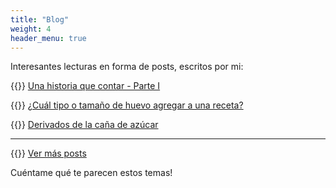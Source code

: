 ```yaml
---
title: "Blog"
weight: 4
header_menu: true
---
```


Interesantes lecturas en forma de posts, escritos por mi: 

{{<icon class="fa fa-hand-o-right">}}&nbsp;[Una historia que contar - Parte I ](posts/historia_parte1)


{{<icon class="fa fa-hand-o-right">}}&nbsp;[¿Cuál tipo o tamaño de huevo agregar a una receta?](posts/ingredientes_huevos)


{{<icon class="fa fa-hand-o-right">}}&nbsp;[Derivados de la caña de azúcar](posts/derivados_cania_azucar)

__________________________________________
{{<icon class="fa fa-hand-o-right">}}&nbsp;[Ver más posts](tags)

Cuéntame qué te parecen estos temas!







